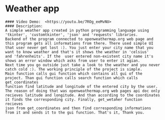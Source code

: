 # Weather app
    #### Video Demo:  <https://youtu.be/7ROg_eeMvNU>
    #### Description:
    A simple weather app created in python programming language using 'tkinter', 'customtkinter', 'json' and 'requests' libraries. 
    Backend of the program connected to openweathermap.org web page and this program gets all informations from there. There used simple UI
    that user never get lost :). You just enter your city name that you want to know weather and that's it shows the weather in 'celsius' 
    and 'fahrenheits'. If the  user entered non-existent city name it's shows an error window which asks from user to enter it agian. 
    Next time you go outside just take a look to the weather and you never catch cold :). The working principle of the project is simple. 
    Main function calls gui function which contains all gui of the project. Than gui function calls search function which calls get_coordinates 
    function find latitude and longitude of the entered city by the user. The reason of doing that was openweathermap.org web pages api doc only 
    recieves latitude and longitude. And than according to the coordinates it finds the corresponding city. Finally, get_wetaher function recieves 
    json from get_coordinates and then find corresponding informations from it and sends it to the gui function. That's it, Thank you.
